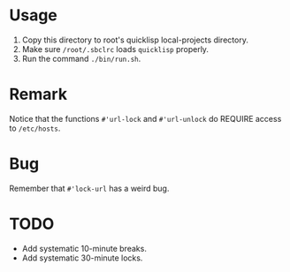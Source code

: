 # Usage

1. Copy this directory to root's quicklisp local-projects directory.
2. Make sure `/root/.sbclrc` loads `quicklisp` properly.
3. Run the command `./bin/run.sh`.

# Remark

Notice that the functions `#'url-lock` and `#'url-unlock` do
REQUIRE access to `/etc/hosts`.

# Bug

Remember that `#'lock-url` has a weird bug.

# TODO

+ Add systematic 10-minute breaks.
+ Add systematic 30-minute locks.
